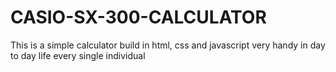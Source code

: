 # CASIO-SX-300-CALCULATOR
This is a simple calculator build in html, css and javascript very handy in day to day life every single individual
